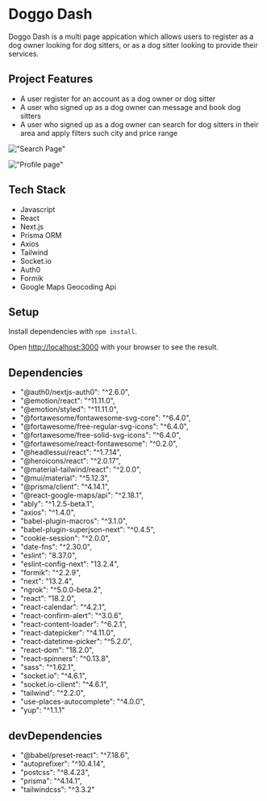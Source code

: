 # Doggo Dash
Doggo Dash is a multi page appication which allows users to register as a dog owner looking for dog sitters, or as a dog sitter looking to provide their services. 

## Project Features
- A user register for an account as a dog owner or dog sitter
- A user who signed up as a dog owner can message and book dog sitters
- A user who signed up as a dog owner can search for dog sitters in their area and apply filters such city and price range

!["Search Page"](https://github.com/Jayengeo/Scheduler/assets/103899466/6ab2aa2f-9540-465a-a708-5f0435d73cf9)

!["Profile page"](https://github.com/Jayengeo/Scheduler/assets/103899466/6a12f814-d761-4563-a90a-32342dbd067b)


## Tech Stack 
- Javascript
- React
- Next.js 
- Prisma ORM 
- Axios
- Tailwind 
- Socket.io
- Auth0
- Formik
- Google Maps Geocoding Api

## Setup

Install dependencies with `npm install`.

Open [http://localhost:3000](http://localhost:3000) with your browser to see the result.


## Dependencies  
- "@auth0/nextjs-auth0": "^2.6.0",
- "@emotion/react": "^11.11.0",
- "@emotion/styled": "^11.11.0",
- "@fortawesome/fontawesome-svg-core": "^6.4.0",
- "@fortawesome/free-regular-svg-icons": "^6.4.0",
- "@fortawesome/free-solid-svg-icons": "^6.4.0",
- "@fortawesome/react-fontawesome": "^0.2.0",
- "@headlessui/react": "^1.7.14",
- "@heroicons/react": "^2.0.17",
- "@material-tailwind/react": "^2.0.0",
- "@mui/material": "^5.12.3",
- "@prisma/client": "^4.14.1",
- "@react-google-maps/api": "^2.18.1",
- "ably": "^1.2.5-beta.1",
- "axios": "^1.4.0",
- "babel-plugin-macros": "^3.1.0",
- "babel-plugin-superjson-next": "^0.4.5",
- "cookie-session": "^2.0.0",
- "date-fns": "^2.30.0",
- "eslint": "8.37.0",
- "eslint-config-next": "13.2.4",
- "formik": "^2.2.9",
- "next": "13.2.4",
- "ngrok": "^5.0.0-beta.2",
- "react": "18.2.0",
- "react-calendar": "^4.2.1",
- "react-confirm-alert": "^3.0.6",
- "react-content-loader": "^6.2.1",
- "react-datepicker": "^4.11.0",
- "react-datetime-picker": "^5.2.0",
- "react-dom": "18.2.0",
- "react-spinners": "^0.13.8",
- "sass": "^1.62.1",
- "socket.io": "^4.6.1",
- "socket.io-client": "^4.6.1",
- "tailwind": "^2.2.0",
- "use-places-autocomplete": "^4.0.0",
- "yup": "^1.1.1"

## devDependencies 
- "@babel/preset-react": "^7.18.6",
- "autoprefixer": "^10.4.14",
- "postcss": "^8.4.23",
- "prisma": "^4.14.1",
- "tailwindcss": "^3.3.2"
